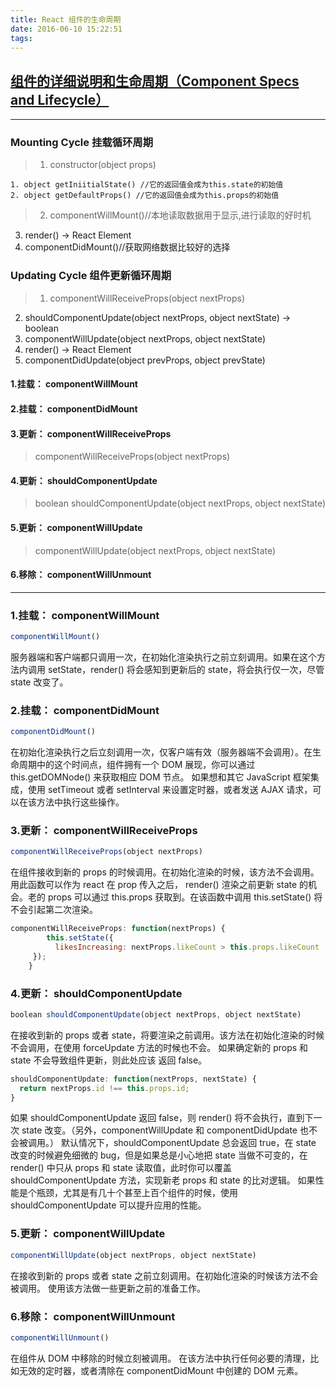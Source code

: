 ```yaml
---
title: React 组件的生命周期
date: 2016-06-10 15:22:51
tags:
---
```


## [组件的详细说明和生命周期（Component Specs and Lifecycle）](http://reactjs.cn/react/docs/component-specs.html)
---
### Mounting Cycle 挂载循环周期
>1. constructor(object props)

```
1. object getIniitialState() //它的返回值会成为this.state的初始值
2. object getDefaultProps() //它的返回值会成为this.props的初始值
```
>2. componentWillMount()//本地读取数据用于显示,进行读取的好时机
3. render() -> React Element
4. componentDidMount()//获取网络数据比较好的选择

### Updating Cycle 组件更新循环周期
>1. componentWillReceiveProps(object nextProps)
2. shouldComponentUpdate(object nextProps, object nextState) -> boolean
3. componentWillUpdate(object nextProps, object nextState)
4. render() -> React Element
5. componentDidUpdate(object prevProps, object prevState)

#### 1.挂载： componentWillMount
#### 2.挂载： componentDidMount
#### 3.更新： componentWillReceiveProps
>componentWillReceiveProps(object nextProps)

#### 4.更新： shouldComponentUpdate
>boolean shouldComponentUpdate(object nextProps, object nextState)

#### 5.更新： componentWillUpdate
>componentWillUpdate(object nextProps, object nextState)

#### 6.移除： componentWillUnmount

---
### 1.挂载： componentWillMount
```jsx 
componentWillMount()
```

服务器端和客户端都只调用一次，在初始化渲染执行之前立刻调用。如果在这个方法内调用 setState，render() 将会感知到更新后的 state，将会执行仅一次，尽管 state 改变了。
### 2.挂载： componentDidMount
```jsx 
componentDidMount()
```

在初始化渲染执行之后立刻调用一次，仅客户端有效（服务器端不会调用）。在生命周期中的这个时间点，组件拥有一个 DOM 展现，你可以通过 this.getDOMNode() 来获取相应 DOM 节点。
如果想和其它 JavaScript 框架集成，使用 setTimeout 或者 setInterval 来设置定时器，或者发送 AJAX 请求，可以在该方法中执行这些操作。

### 3.更新： componentWillReceiveProps
```jsx 
componentWillReceiveProps(object nextProps)
```

在组件接收到新的 props 的时候调用。在初始化渲染的时候，该方法不会调用。
用此函数可以作为 react 在 prop 传入之后， render() 渲染之前更新 state 的机会。老的 props 可以通过 this.props 获取到。在该函数中调用 this.setState() 将不会引起第二次渲染。
```js
componentWillReceiveProps: function(nextProps) {
        this.setState({
          likesIncreasing: nextProps.likeCount > this.props.likeCount
     });
    }
```

### 4.更新： shouldComponentUpdate
```jsx 
boolean shouldComponentUpdate(object nextProps, object nextState)
```

在接收到新的 props 或者 state，将要渲染之前调用。该方法在初始化渲染的时候不会调用，在使用 forceUpdate 方法的时候也不会。
如果确定新的 props 和 state 不会导致组件更新，则此处应该 返回 false。
```js
shouldComponentUpdate: function(nextProps, nextState) {
  return nextProps.id !== this.props.id;
}
```
如果 shouldComponentUpdate 返回 false，则 render() 将不会执行，直到下一次 state 改变。（另外，componentWillUpdate 和 componentDidUpdate 也不会被调用。）
默认情况下，shouldComponentUpdate 总会返回 true，在 state 改变的时候避免细微的 bug，但是如果总是小心地把 state 当做不可变的，在 render() 中只从 props 和 state 读取值，此时你可以覆盖 shouldComponentUpdate 方法，实现新老 props 和 state 的比对逻辑。
如果性能是个瓶颈，尤其是有几十个甚至上百个组件的时候，使用 shouldComponentUpdate 可以提升应用的性能。
### 5.更新： componentWillUpdate
```jsx 
componentWillUpdate(object nextProps, object nextState)
```
在接收到新的 props 或者 state 之前立刻调用。在初始化渲染的时候该方法不会被调用。
使用该方法做一些更新之前的准备工作。
### 6.移除： componentWillUnmount
```jsx
componentWillUnmount()
```
在组件从 DOM 中移除的时候立刻被调用。
在该方法中执行任何必要的清理，比如无效的定时器，或者清除在 componentDidMount 中创建的 DOM 元素。
